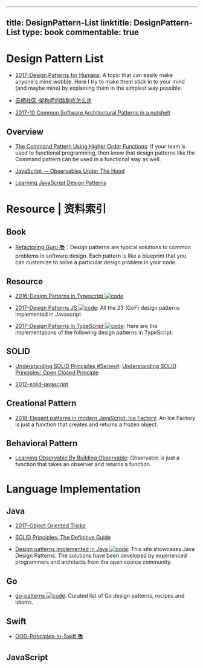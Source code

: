 
---
title: DesignPattern-List
linktitle: DesignPattern-List
type: book
commentable: true
---

# Design Pattern List

- [2017-Design Patterns for Humans](https://github.com/kamranahmedse/design-patterns-for-humans): A topic that can easily make anyone's mind wobble. Here I try to make them stick in to your mind (and maybe mine) by explaining them in the simplest way possible.

- [云栖社区-架构师的路到底怎么走](https://www.zhihu.com/question/40520339/answer/250338569)

- [2017-10 Common Software Architectural Patterns in a nutshell](https://parg.co/bD3)

## Overview

- [The Command Pattern Using Higher Order Functions](https://parg.co/U82): If your team is used to functional programming, then know that design patterns like the Command pattern can be used in a functional way as well.

- [JavaScript — Observables Under The Hood](https://netbasal.com/javascript-observables-under-the-hood-2423f760584#.ihd02lckm)

- [Learning JavaScript Design Patterns](https://addyosmani.com/resources/essentialjsdesignpatterns/book/#revealingmodulepatternjavascript)

# Resource | 资料索引

## Book

- [Refactoring Guru 📚](https://refactoringguru.cn/design-patterns/what-is-pattern)：Design patterns are typical solutions to common problems in software design. Each pattern is like a blueprint that you can customize to solve a particular design problem in your code.

## Resource

- [2016-Design Patterns in Typescript ![code](https://ng-tech.icu/assets/code.svg)](https://github.com/gztchan/design-patterns-in-typescript)

- [2017-Design Patterns JS ![code](https://ng-tech.icu/assets/code.svg)](https://github.com/fbeline/Design-Patterns-JS/): All the 23 (GoF) design patterns implemented in Javascript

- [2017-Design Patterns in TypeScript ![code](https://ng-tech.icu/assets/code.svg)](https://parg.co/Ui8): Here are the implementations of the following design patterns in TypeScript.

## SOLID

- [Understanding SOLID Principles #Series#](https://parg.co/U6m): [Understanding SOLID Principles: Open Closed Principle](https://parg.co/U6m)

- [2012-solid-javascript](http://aspiringcraftsman.com/2012/01/22/solid-javascript-the-dependency-inversion-principle/)

## Creational Pattern

- [2018-Elegant patterns in modern JavaScript: Ice Factory](https://medium.freecodecamp.org/elegant-patterns-in-modern-javascript-ice-factory-4161859a0eee): An Ice Factory is just a function that creates and returns a frozen object.

## Behavioral Pattern

- [Learning Observable By Building Observable](https://medium.com/@benlesh/learning-observable-by-building-observable-d5da57405d87): Observable is just a function that takes an observer and returns a function.

# Language Implementation

## Java

- [2017-Object Oriented Tricks](https://hackernoon.com/oo-tricks-the-art-of-command-query-separation-9343e50a3de0)

- [SOLID Principles: The Definitive Guide](https://parg.co/Uk6)

- [Design patterns implemented in Java ![code](https://ng-tech.icu/assets/code.svg)](https://cubox.pro/c/HMaeaL): This site showcases Java Design Patterns. The solutions have been developed by experienced programmers and architects from the open source community.

## Go

- [go-patterns ![code](https://ng-tech.icu/assets/code.svg)](https://github.com/tmrts/go-patterns): Curated list of Go design patterns, recipes and idioms.

## Swift

- [OOD-Principles-In-Swift 📚](https://github.com/ochococo/OOD-Principles-In-Swift)

## JavaScript

    
